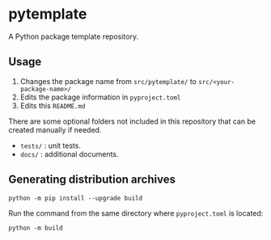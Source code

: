# pytemplate

A Python package template repository.

## Usage

1. Changes the package name from `src/pytemplate/` to `src/<your-package-name>/`
2. Edits the package information in `pyproject.toml`
3. Edits this `README.md`

There are some optional folders not included in this repository that can be created manually if needed.

- `tests/` : unit tests.
- `docs/` : additional documents.

## Generating distribution archives

```shell
python -m pip install --upgrade build
```

Run the command from the same directory where `pyproject.toml` is located:

```shell
python -m build
```
